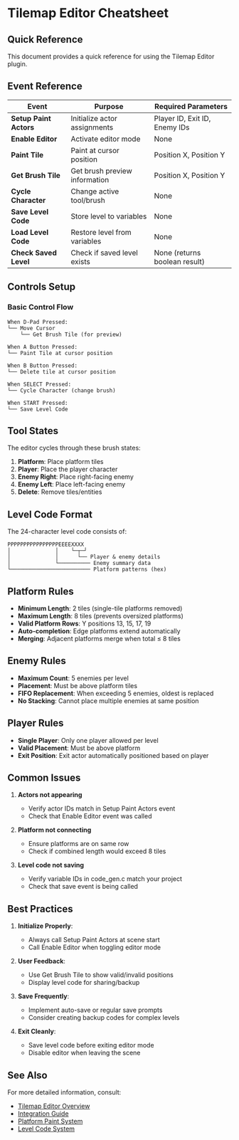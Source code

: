 # Tilemap Editor Cheatsheet

## Quick Reference

This document provides a quick reference for using the Tilemap Editor plugin.

## Event Reference

| Event                  | Purpose                       | Required Parameters           |
| ---------------------- | ----------------------------- | ----------------------------- |
| **Setup Paint Actors** | Initialize actor assignments  | Player ID, Exit ID, Enemy IDs |
| **Enable Editor**      | Activate editor mode          | None                          |
| **Paint Tile**         | Paint at cursor position      | Position X, Position Y        |
| **Get Brush Tile**     | Get brush preview information | Position X, Position Y        |
| **Cycle Character**    | Change active tool/brush      | None                          |
| **Save Level Code**    | Store level to variables      | None                          |
| **Load Level Code**    | Restore level from variables  | None                          |
| **Check Saved Level**  | Check if saved level exists   | None (returns boolean result) |

## Controls Setup

### Basic Control Flow

```
When D-Pad Pressed:
└── Move Cursor
    └── Get Brush Tile (for preview)

When A Button Pressed:
└── Paint Tile at cursor position

When B Button Pressed:
└── Delete tile at cursor position

When SELECT Pressed:
└── Cycle Character (change brush)

When START Pressed:
└── Save Level Code
```

## Tool States

The editor cycles through these brush states:

1. **Platform**: Place platform tiles
2. **Player**: Place the player character
3. **Enemy Right**: Place right-facing enemy
4. **Enemy Left**: Place left-facing enemy
5. **Delete**: Remove tiles/entities

## Level Code Format

The 24-character level code consists of:

```
PPPPPPPPPPPPPPPPEEEEXXXX
│              │    └─┬─┘
│              │      └── Player & enemy details
│              └────────── Enemy summary data
└───────────────────────── Platform patterns (hex)
```

## Platform Rules

- **Minimum Length**: 2 tiles (single-tile platforms removed)
- **Maximum Length**: 8 tiles (prevents oversized platforms)
- **Valid Platform Rows**: Y positions 13, 15, 17, 19
- **Auto-completion**: Edge platforms extend automatically
- **Merging**: Adjacent platforms merge when total ≤ 8 tiles

## Enemy Rules

- **Maximum Count**: 5 enemies per level
- **Placement**: Must be above platform tiles
- **FIFO Replacement**: When exceeding 5 enemies, oldest is replaced
- **No Stacking**: Cannot place multiple enemies at same position

## Player Rules

- **Single Player**: Only one player allowed per level
- **Valid Placement**: Must be above platform
- **Exit Position**: Exit actor automatically positioned based on player

## Common Issues

1. **Actors not appearing**

   - Verify actor IDs match in Setup Paint Actors event
   - Check that Enable Editor event was called

2. **Platform not connecting**

   - Ensure platforms are on same row
   - Check if combined length would exceed 8 tiles

3. **Level code not saving**
   - Verify variable IDs in code_gen.c match your project
   - Check that save event is being called

## Best Practices

1. **Initialize Properly**:

   - Always call Setup Paint Actors at scene start
   - Call Enable Editor when toggling editor mode

2. **User Feedback**:

   - Use Get Brush Tile to show valid/invalid positions
   - Display level code for sharing/backup

3. **Save Frequently**:

   - Implement auto-save or regular save prompts
   - Consider creating backup codes for complex levels

4. **Exit Cleanly**:
   - Save level code before exiting editor mode
   - Disable editor when leaving the scene

## See Also

For more detailed information, consult:

- [Tilemap Editor Overview](tilemap-editor-plugin.md)
- [Integration Guide](integration-guide.md)
- [Platform Paint System](platform-paint-system.md)
- [Level Code System](level-code-system.md)
